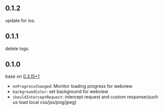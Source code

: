 ## 0.1.2

update for ios.

## 0.1.1

delete logs.

## 0.1.0

base on [0.3.15+1](https://pub.dev/packages/webview_flutter/versions/0.3.15+1)
- `onProgressChanged`: Monitor loading progress for webview
- `backgroundColor`: set background for webview
- `shouldInterceptRequest`: intercept request and custom response(such us load local css/jss/png/jpeg)